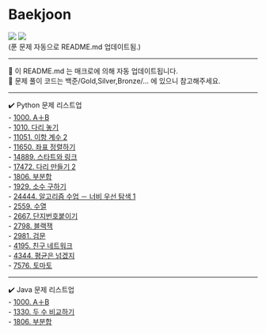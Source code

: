 # Baekjoon
<img src="https://img.shields.io/badge/python-3776AB?style=flat&logo=python&logoColor=white"> <img src="https://img.shields.io/badge/-JAVA-007396?style=flat&logo=OpenJDK&logoColor=white">   
(푼 문제 자동으로 README.md 업데이트됨.)   
   

--- 
 🐥 이 README.md 는 매크로에 의해 자동 업데이트됩니다.     
 🐣 문제 풀이 코드는 백준/Gold,Silver,Bronze/... 에 있으니 참고해주세요.   
 
 --- 
  ✔️ Python 문제 리스트업   
    - [1000. A＋B](https://www.acmicpc.net/problem/1000)<br>    - [1010. 다리 놓기](https://www.acmicpc.net/problem/1010)<br>    - [11051. 이항 계수 2](https://www.acmicpc.net/problem/11051)<br>    - [11650. 좌표 정렬하기](https://www.acmicpc.net/problem/11650)<br>    - [14889. 스타트와 링크](https://www.acmicpc.net/problem/14889)<br>    - [17472. 다리 만들기 2](https://www.acmicpc.net/problem/17472)<br>    - [1806. 부분합](https://www.acmicpc.net/problem/1806)<br>    - [1929. 소수 구하기](https://www.acmicpc.net/problem/1929)<br>    - [24444. 알고리즘 수업 － 너비 우선 탐색 1](https://www.acmicpc.net/problem/24444)<br>    - [2559. 수열](https://www.acmicpc.net/problem/2559)<br>    - [2667. 단지번호붙이기](https://www.acmicpc.net/problem/2667)<br>    - [2798. 블랙잭](https://www.acmicpc.net/problem/2798)<br>    - [2981. 검문](https://www.acmicpc.net/problem/2981)<br>    - [4195. 친구 네트워크](https://www.acmicpc.net/problem/4195)<br>    - [4344. 평균은 넘겠지](https://www.acmicpc.net/problem/4344)<br>    - [7576. 토마토](https://www.acmicpc.net/problem/7576)   
    
--- 
    
 ✔️ Java 문제 리스트업   
    - [1000. A＋B](https://www.acmicpc.net/problem/1000)<br>    - [1330. 두 수 비교하기](https://www.acmicpc.net/problem/1330)<br>    - [1806. 부분합](https://www.acmicpc.net/problem/1806)

